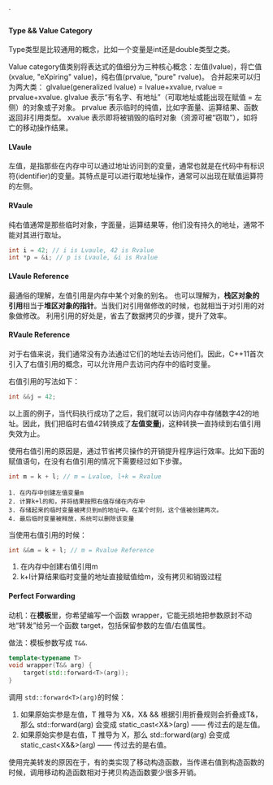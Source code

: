 `
#### Type && Value Category

Type类型是比较通用的概念，比如一个变量是int还是double类型之类。

Value category值类别将表达式的值细分为三种核心概念：左值(lvalue)，将亡值(xvalue, "eXpiring" value)，纯右值(prvalue, "pure" rvalue)。
合并起来可以归为两大类： glvalue(generalized lvalue) = lvalue+xvalue, rvalue = prvalue+xvalue.
glvalue 表示“有名字、有地址”（可取地址或能出现在赋值 = 左侧）的对象或子对象。
prvalue 表示临时的纯值，比如字面量、运算结果、函数返回非引用类型。
xvalue 表示即将被销毁的临时对象（资源可被“窃取”），如将亡的移动操作结果。

#### LVaule
左值，是指那些在内存中可以通过地址访问到的变量，通常也就是在代码中有标识符(identifier)的变量。其特点是可以进行取地址操作，通常可以出现在赋值运算符的左侧。

#### RVaule
纯右值通常是那些临时对象，字面量，运算结果等，他们没有持久的地址，通常不能对其进行取址。

```c++
int i = 42; // i is Lvaule, 42 is Rvalue
int *p = &i; // p is Lvaule, &i is Rvalue
```

#### LVaule Reference
最通俗的理解，左值引用是内存中某个对象的别名。
也可以理解为，**栈区对象的引用**相当于**堆区对象的指针**。当我们对引用做修改的时候，也就相当于对引用的对象做修改。
利用引用的好处是，省去了数据拷贝的步骤，提升了效率。

#### RVaule Reference
对于右值来说，我们通常没有办法通过它们的地址去访问他们。因此，C++11首次引入了右值引用的概念，可以允许用户去访问内存中的临时变量。

右值引用的写法如下：
```c++
int &&j = 42;
```
以上面的例子，当代码执行成功了之后，我们就可以访问内存中存储数字42的地址。因此，我们把临时右值42转换成了**左值变量**j，这种转换一直持续到右值引用失效为止。

使用右值引用的原因是，通过节省拷贝操作的开销提升程序运行效率。比如下面的赋值语句，在没有右值引用的情况下需要经过如下步骤。

```c++
int m = k + l; // m = Lvalue, l+k = Rvalue
```

    1. 在内存中创建左值变量m
    2. 计算k+l的和，并将结果按照右值存储在内存中
    3. 存储起来的临时变量被拷贝到m的地址中。在某个时刻，这个值被创建两次。
    4. 最后临时变量被释放，系统可以删除该变量


当使用右值引用的时候：

```c++
int &&m = k + l; // m = Rvalue Reference
```

1. 在内存中创建右值引用m
2. k+l计算结果临时变量的地址直接赋值给m，没有拷贝和销毁过程

#### Perfect Forwarding

动机：在**模板**里，你希望编写一个函数 wrapper，它能无损地把参数原封不动地“转发”给另一个函数 target，包括保留参数的左值/右值属性。

做法：模板参数写成 `T&&`.

```c++
template<typename T>
void wrapper(T&& arg) {
    target(std::forward<T>(arg));
}
```

调用 `std::forward<T>(arg)`的时候：

1. 如果原始实参是左值，T 推导为 X&，X& && 根据引用折叠规则会折叠成T&，那么 std::forward<T>(arg) 会变成 static_cast<X&>(arg) —— 传过去的是左值。
2. 如果原始实参是右值，T 推导为 X，那么 std::forward<T>(arg) 会变成 static_cast<X&&>(arg) —— 传过去的是右值。

使用完美转发的原因在于，有的类实现了移动构造函数，当传递右值到构造函数的时候，调用移动构造函数相对于拷贝构造函数要少很多开销。